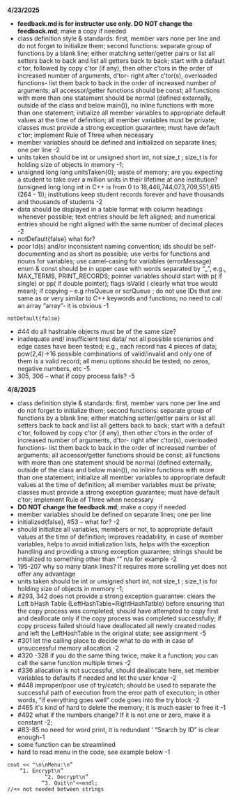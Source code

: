 **4/23/2025**
*  **feedback.md is for instructor use only. DO NOT change the feedback.md**; make a copy if needed
* class definition style & standards:  first, member vars  none per line and do not forget to initialize them;  second functions: separate group of functions  by a blank line; either matching setter/getter pairs or list all setters back to back and list all getters back to back; start with a default c’tor, followed by  copy c’tor (if any), then other c’tors in the order of increased number of arguments, d’tor- right after c’tor(s), overloaded functions- list them back to back in the order of increased number of arguments;  all accessor/getter functions should be const; all functions with more than one statement should be normal (defined externally, outside of the class and below main()), no inline functions with more than one statement; initialize all member variables to appropriate default values at the time of definition; all member variables must be private; classes must provide a strong exception guarantee; must have default c’tor; implement Rule of Three when necessary
* member variables should be defined and initialized on separate lines; one per line -2
* units taken should be int or unsigned short int, not size_t ; size_t is for holding size of objects in memory -1;  
*  unsigned long long unitsTaken{0}; waste of memory; are you expecting a student to take over a million units in their lifetime at one institution? (unsigned long long int in C++ is from 0 to 18,446,744,073,709,551,615 (264 - 1)); institutions keep student records forever and have thousands and thousands of students  -2
* data should be displayed in a table format with column headings whenever possible; text entries should be left aligned; and numerical entries should be right aligned with the same number of decimal places -2
* notDefault{false}  what for?
* poor Id(s)  and/or inconsistent naming convention; ids should be self-documenting and as short as possible; use verbs for functions and nouns for variables; use camel-casing for variables (errorMessage) enum & const should be in upper case with words separated by “_”, e.g., MAX_TERMS, PRINT_RECORDS; pointer variables should start with p( if single)  or pp( if double pointer); flags isValid ( clearly what true would mean); if copying – e.g rhsQueue or scrQueue ; do not use IDs that are same as or very similar to C++  keywords and functions; no need to call an array “array”- it is obvious -1
```text
notDefault{false}
```
* #44   do all hashtable objects must be of the same size?
* inadequate and/ insufficient test data/ not all possible scenarios and edge cases have been tested; e.g., each record has 4 pieces of data; pow(2,4)->16  possible combinations of valid/invalid and only one of them is a valid record; all menu options should be tested;  no zeros, negative numbers, etc -5
* 305, 306 – what if copy process fails? -5



**4/8/2025**
* class definition style & standards:  first, member vars  none per line and do not forget to initialize them;  second functions: separate group of functions  by a blank line; either matching setter/getter pairs or list all setters back to back and list all getters back to back; start with a default c’tor, followed by  copy c’tor (if any), then other c’tors in the order of increased number of arguments, d’tor- right after c’tor(s), overloaded functions- list them back to back in the order of increased number of arguments;  all accessor/getter functions should be const; all functions with more than one statement should be normal (defined externally, outside of the class and below main()), no inline functions with more than one statement; initialize all member variables to appropriate default values at the time of definition; all member variables must be private; classes must provide a strong exception guarantee; must have default c’tor; implement Rule of Three when necessary 
*  **DO NOT change the feedback.md**; make a copy if needed
* member variables should be defined on separate lines; one per line
* initialized{false}, #53 – what for? -2
* should initialize all variables, members or not, to appropriate default values at the time of definition; improves readability, in case of member variables, helps to avoid initialization lists, helps with the exception handling and providing a strong exception guarantee; strings should be initialized to something other than “” n/a for example -2
* 195-207  why so many blank lines? It requires  more scrolling yet does not offer any advantage
* units taken should be int or unsigned short int, not size_t ; size_t is for holding size of objects in memory -1; 
*  #293, 342  does not provide a strong exception guarantee: clears the Left bHash Table (LeftHashTable=RightHashTatble)  before ensuring that the copy process was completed; should have attempted to copy first and deallocate only if the copy process was completed successfully;  if copy process failed should have deallocated all newly created nodes and left the LeftHashTable in the original state; see assignment  -5
* #301 let the calling place to decide what to do with  in case of unsuccessful memory allocation -2
* #320 -328 if you do the same thing twice, make it a function; you can call the same function multiple times -2
* #336 allocation is not successful, should deallocate here, set member variables to defaults if needed and let the user know -2
* #448 improper/poor use of try/catch;  should be used  to separate the successful path of execution from the error path of execution; in other words,  “if everything goes well” code goes into the try block -2
* #465  it's kind of hard to delete the memory; it is much easier to free it  -1
* #492 what if the numbers change? If it is not one or zero, make it a constant -2;
* #83-85  no need for word print, it is redundant ‘ “Search by ID” is clear enough-1
* some function can be streamlined
* hard to read menu in the code, see  example below -1
```
cout << "\n\nMenu:\n”
    “1. Encrypt\n”
            “2. Decrypt\n”
           “3. Quit\n"<<endl;
//<< not needed between strings
```
